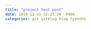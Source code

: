 ```yaml
---
title: "project test post"
date: 2018-12-31 12:25:28 -0400
categories: git gitblog blog hyeonho
---
```


